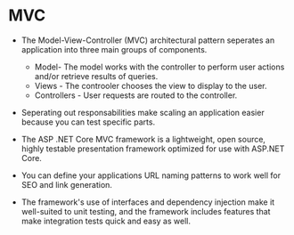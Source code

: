 # MVC

* The Model-View-Controller (MVC) architectural pattern seperates an application into three main groups of components.
    * Model- The model works with the controller to perform user actions and/or retrieve results of queries.
    * Views - The controoler chooses the view to display to the user.
    * Controllers - User requests are routed to the controller.

* Seperating out responsabilities make scaling an application easier because you can test specific parts.

* The ASP .NET Core MVC framework is a lightweight, open source, highly testable presentation framework optimized for use with ASP.NET Core.

* You can define your applications URL naming patterns to work well for SEO and link generation.

* The framework's use of interfaces and dependency injection make it well-suited to unit testing, and the framework includes features that make integration tests quick and easy as well.
